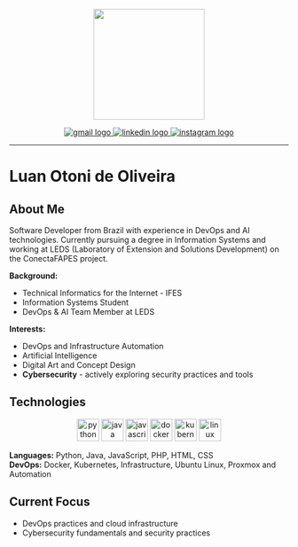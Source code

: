 <p align="center">
  <img src="https://i.postimg.cc/pd4HNxwk/iconeluan.gif" width="200" />
</p>

<p align="center">
  <a href="mailto:luan.otoni.dev@gmail.com">
    <img src="https://img.shields.io/static/v1?message=Gmail&logo=gmail&label=&color=D14836&logoColor=white&labelColor=&style=for-the-badge" alt="gmail logo" />
  </a>
  <a href="https://www.linkedin.com/in/luan-otoni-de-oliveira-2b12a12ab/">
    <img src="https://img.shields.io/static/v1?message=LinkedIn&logo=linkedin&label=&color=0077B5&logoColor=white&labelColor=&style=for-the-badge" alt="linkedin logo" />
  </a>
  <a href="https://www.instagram.com/luanotoni96/">
    <img src="https://img.shields.io/static/v1?message=Instagram&logo=instagram&label=&color=E4405F&logoColor=white&labelColor=&style=for-the-badge" alt="instagram logo" />
  </a>
</p>

---

# Luan Otoni de Oliveira

## About Me

Software Developer from Brazil with experience in DevOps and AI technologies. Currently pursuing a degree in Information Systems and working at LEDS (Laboratory of Extension and Solutions Development) on the ConectaFAPES project.

**Background:**
- Technical Informatics for the Internet - IFES
- Information Systems Student
- DevOps & AI Team Member at LEDS

**Interests:**
- DevOps and Infrastructure Automation
- Artificial Intelligence
- Digital Art and Concept Design
- **Cybersecurity** - actively exploring security practices and tools

## Technologies

<p align="center">
  <img src="https://cdn.jsdelivr.net/gh/devicons/devicon/icons/python/python-original.svg" height="40" alt="python logo" />
  <img src="https://cdn.jsdelivr.net/gh/devicons/devicon/icons/java/java-original.svg" height="40" alt="java logo" />
  <img src="https://cdn.jsdelivr.net/gh/devicons/devicon/icons/javascript/javascript-original.svg" height="40" alt="javascript logo" />
  <img src="https://cdn.jsdelivr.net/gh/devicons/devicon/icons/docker/docker-plain-wordmark.svg" height="40" alt="docker logo" />
  <img src="https://cdn.jsdelivr.net/gh/devicons/devicon/icons/kubernetes/kubernetes-plain.svg" height="40" alt="kubernetes logo" />
  <img src="https://cdn.jsdelivr.net/gh/devicons/devicon/icons/linux/linux-original.svg" height="40" alt="linux logo" />
</p>

**Languages:** Python, Java, JavaScript, PHP, HTML, CSS  
**DevOps:** Docker, Kubernetes, Infrastructure, Ubuntu Linux, Proxmox and Automation

## Current Focus

- DevOps practices and cloud infrastructure
- Cybersecurity fundamentals and security practices
